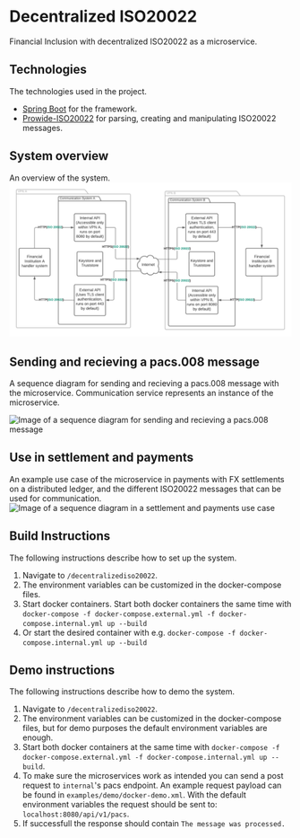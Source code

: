 # Decentralized ISO20022
Financial Inclusion with decentralized ISO20022 as a microservice.

## Technologies
The technologies used in the project. 
- [Spring Boot](https://github.com/spring-projects/spring-boot) for the framework.
- [Prowide-ISO20022](https://github.com/prowide/prowide-iso20022) for parsing, creating and manipulating ISO20022 messages.

## System overview
An overview of the system.
![Image of the system overview](images/system-overview.png)

## Sending and recieving a pacs.008 message
A sequence diagram for sending and recieving a pacs.008 message with the microservice. Communication service represents an instance of the microservice.

![Image of a sequence diagram for sending and recieving a pacs.008 message](images/sequence-diagram-01.png)

## Use in settlement and payments
An example use case of the microservice in payments with FX settlements on a distributed ledger, and the different ISO20022 messages that can be used for communication.
![Image of a sequence diagram in a settlement and payments use case](images/sequence-diagram-02.png)

## Build Instructions
The following instructions describe how to set up the system.
   1. Navigate to `/decentralizediso20022`.
   3. The environment variables can be customized in the docker-compose files.
   4. Start docker containers. Start both docker containers the same time with `docker-compose -f docker-compose.external.yml -f docker-compose.internal.yml up --build`
   5. Or start the desired container with e.g. `docker-compose -f docker-compose.internal.yml up --build`
## Demo instructions
The following instructions describe how to demo the system.
   1. Navigate to `/decentralizediso20022`.
   3. The environment variables can be customized in the docker-compose files, but for demo purposes the default environment variables are enough.
   4. Start both docker containers at the same time with `docker-compose -f docker-compose.external.yml -f docker-compose.internal.yml up --build`.
   5. To make sure the microservices work as intended you can send a post request to `internal`'s pacs endpoint. An example request payload can be found in `examples/demo/docker-demo.xml`. With the default environment variables the request should be sent to: `localhost:8080/api/v1/pacs`.
   6. If successfull the response should contain `The message was processed.`